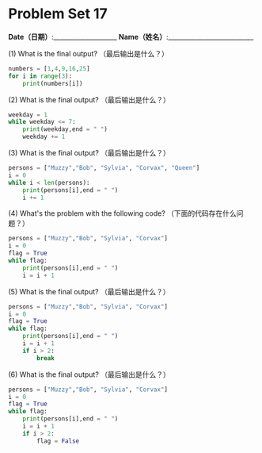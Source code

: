 # Problem Set 17
**Date（日期）**:____________________   **Name（姓名）**:___________________________

(1) What is the final output?  （最后输出是什么？）

```python
numbers = [1,4,9,16,25]
for i in range(3):
    print(numbers[i])
```

(2) What is the final output?  （最后输出是什么？）

```python
weekday = 1
while weekday <= 7:
    print(weekday,end = " ")
    weekday += 1
```

(3) What is the final output?  （最后输出是什么？）
```python
persons = ["Muzzy","Bob", "Sylvia", "Corvax", "Queen"]
i = 0
while i < len(persons):
    print(persons[i],end = " ")
    i += 1
```

(4) What's the problem with the following code?  （下面的代码存在什么问题？）
```python
persons = ["Muzzy","Bob", "Sylvia", "Corvax"]
i = 0
flag = True
while flag:
    print(persons[i],end = " ")
    i = i + 1
```

(5) What is the final output?  （最后输出是什么？）
```python
persons = ["Muzzy","Bob", "Sylvia", "Corvax"]
i = 0
flag = True
while flag:
    print(persons[i],end = " ")
    i = i + 1
    if i > 2:
        break
```

(6) What is the final output?  （最后输出是什么？）
```python
persons = ["Muzzy","Bob", "Sylvia", "Corvax"]
i = 0
flag = True
while flag:
    print(persons[i],end = " ")
    i = i + 1
    if i > 2:
        flag = False
```


